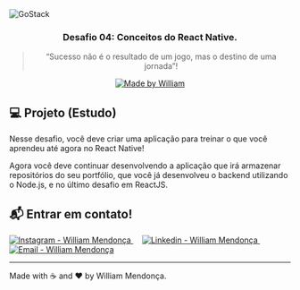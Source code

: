 <img alt="GoStack" src="https://res.cloudinary.com/w7apps/image/upload/v1595077665/gostack_header_dkgwqg.png" />

<h3 align="center">
  Desafio 04: Conceitos do React Native.
</h3>

<blockquote align="center">“Sucesso não é o resultado de um jogo, mas o destino de uma jornada”!</blockquote>

<p align="center">
  <a href="https://www.instagram.com/williamrmendonca">
    <img alt="Made by William" src="https://img.shields.io/badge/made%20by-William Robson Mendonça-%2304D361">
  </a>
</p>

## :computer: Projeto (Estudo) 

Nesse desafio, você deve criar uma aplicação para treinar o que você aprendeu até agora no React Native!

Agora você deve continuar desenvolvendo a aplicação que irá armazenar repositórios do seu portfólio, que você já desenvolveu o backend utilizando o Node.js, e no último desafio em ReactJS.


## :mailbox_with_mail: Entrar em contato!

<a href="https://www.instagram.com/williamrmendonca" target="_blank" >
  <img alt="Instagram - William Mendonça" src="https://img.shields.io/badge/Instagram--%23F8952D?style=social&logo=instgram">
</a>&nbsp;&nbsp;&nbsp;
<a href="https://www.linkedin.com/in/william-robson-mendon%C3%A7a-8a0479a7/" target="_blank" >
  <img alt="Linkedin - William Mendonça" src="https://img.shields.io/badge/Linkedin--%23F8952D?style=social&logo=linkedin">
</a>&nbsp;&nbsp;&nbsp;
<a href="mailto:williamrmendonca@icloud.com" target="_blank" >
  <img alt="Email - William Mendonça" src="https://img.shields.io/badge/Email--%23F8952D?style=social&logo=gmail">
</a> 


---

Made with :coffee: and ❤️ by William Mendonça.